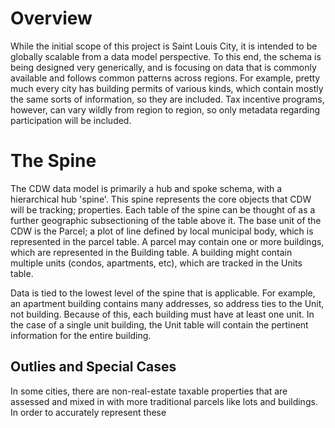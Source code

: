 Overview
========
While the initial scope of this project is Saint Louis City, it is intended to be globally scalable from a data model perspective. To this end, the schema is being designed very generically, and is focusing on data that is commonly available and follows common patterns across regions. For example, pretty much every city has building permits of various kinds, which contain mostly the same sorts of information, so they are included. Tax incentive programs, however, can vary wildly from region to region, so only metadata regarding participation will be included.

The Spine
=========
The CDW data model is primarily a hub and spoke schema, with a hierarchical hub 'spine'. This spine represents the core objects that CDW will be tracking; properties. Each table of the spine can be thought of as a further geographic subsectioning of the table above it. The base unit of the CDW is the Parcel; a plot of line defined by local municipal body, which is represented in the parcel table. A parcel may contain one or more buildings, which are represented in the Building table. A building might contain multiple units (condos, apartments, etc), which are tracked in the Units table.

Data is tied to the lowest level of the spine that is applicable. For example, an apartment building contains many addresses, so address ties to the Unit, not building. Because of this, each building must have at least one unit. In the case of a single unit building, the Unit table will contain the pertinent information for the entire building.

Outlies and Special Cases
-------------------------
In some cities, there are non-real-estate taxable properties that are assessed and mixed in with more traditional parcels like lots and buildings. In order to accurately represent these